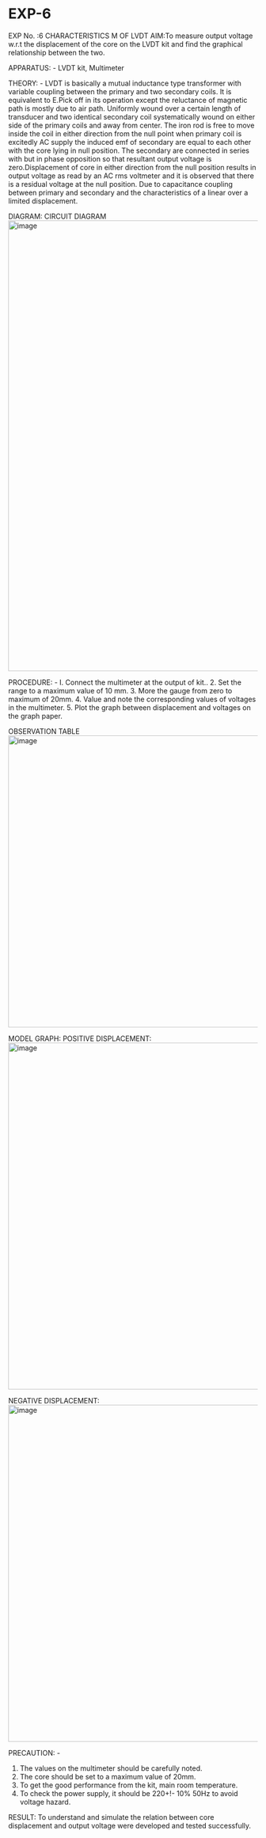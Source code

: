 # EXP-6
EXP No. :6 			CHARACTERISTICS M OF LVDT
AIM:To measure output voltage w.r.t the displacement of the core on the LVDT kit and
find the graphical relationship between the two.

APPARATUS: - LVDT kit, Multimeter

THEORY: - LVDT is basically a mutual inductance type transformer with variable coupling between the primary and two secondary coils. It is equivalent to E.Pick off in its operation except the reluctance of magnetic path is mostly due to air path. Uniformly wound over a certain length of transducer and two identical secondary coil systematically wound on either side of the primary coils and away from center. The iron rod is free to move inside the coil in either direction from the null point when primary coil is excitedly AC supply the induced emf of secondary are equal to each other with the core lying in null position. The secondary are connected in series with but in phase opposition so that resultant output voltage is zero.Displacement of core in either direction from the null position results in output voltage as read by an AC rms voltmeter and it is observed that there is a residual voltage at the null position. Due to capacitance coupling between primary and secondary and the characteristics of a linear over a limited  displacement.

DIAGRAM:
CIRCUIT DIAGRAM
<img width="1080" height="911" alt="image" src="https://github.com/user-attachments/assets/89e4977a-7dcf-423d-ae03-10a310f4eca8" />


PROCEDURE: -
I. Connect the multimeter at the output of kit..
2. Set the range to a maximum value of 10 mm.
3. More the gauge from zero to maximum of 20mm.
4. Value and note the corresponding values of voltages in the multimeter.
5. Plot the graph between displacement and voltages on the graph paper.


OBSERVATION TABLE
<img width="1080" height="590" alt="image" src="https://github.com/user-attachments/assets/b83fddb0-fdfa-4883-af46-9d85f8b8ec75" />

MODEL GRAPH:
POSITIVE DISPLACEMENT:
<img width="1080" height="701" alt="image" src="https://github.com/user-attachments/assets/62fea3fd-77a5-49b0-b55e-2cfeedf74969" />

NEGATIVE DISPLACEMENT:
<img width="1080" height="681" alt="image" src="https://github.com/user-attachments/assets/792a488d-2f40-4d05-8453-ff39ed1f61fe" />


PRECAUTION: -
1. The values on the multimeter should be carefully noted.
2. The core should be set to a maximum value of 20mm.
3. To get the good performance from the kit, main room temperature.
4. To check the power supply, it should be 220+!- 10% 50Hz to avoid voltage hazard.

RESULT: 
To understand and simulate the relation between core displacement and output voltage were developed and tested successfully.

